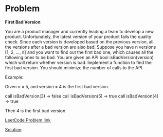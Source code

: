 # Problem
__First Bad Version__

You are a product manager and currently leading a team to develop a new product.
Unfortunately, the latest version of your product fails the quality check.
Since each version is developed based on the previous version, all the versions after a bad version are also bad.
Suppose you have n versions [1, 2, ..., n] and you want to find out the first bad one, which causes all the following ones to be bad.
You are given an API bool isBadVersion(version) which will return whether version is bad.
Implement a function to find the first bad version. You should minimize the number of calls to the API.

Example:

Given n = 5, and version = 4 is the first bad version.

call isBadVersion(3) -> false
call isBadVersion(5) -> true
call isBadVersion(4) -> true

Then 4 is the first bad version. 

[LeetCode Problem link](https://leetcode.com/explore/featured/card/may-leetcoding-challenge/534/week-1-may-1st-may-7th/3316/)

[Solution](https://github.com/DhanabalShanmugam/Leet-Code-30-Days-Challenge/blob/master/May2020/Week1/Day1/Solution.py)
